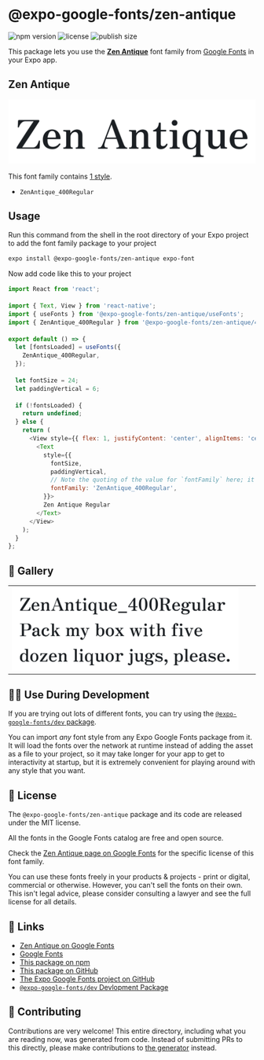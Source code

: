 # @expo-google-fonts/zen-antique

![npm version](https://flat.badgen.net/npm/v/@expo-google-fonts/zen-antique)
![license](https://flat.badgen.net/github/license/expo/google-fonts)
![publish size](https://flat.badgen.net/packagephobia/install/@expo-google-fonts/zen-antique)

This package lets you use the [**Zen Antique**](https://fonts.google.com/specimen/Zen+Antique) font family from [Google Fonts](https://fonts.google.com/) in your Expo app.

## Zen Antique

![Zen Antique](./font-family.png)

This font family contains [1 style](#-gallery).

- `ZenAntique_400Regular`

## Usage

Run this command from the shell in the root directory of your Expo project to add the font family package to your project
```sh
expo install @expo-google-fonts/zen-antique expo-font
```

Now add code like this to your project
```js
import React from 'react';

import { Text, View } from 'react-native';
import { useFonts } from '@expo-google-fonts/zen-antique/useFonts';
import { ZenAntique_400Regular } from '@expo-google-fonts/zen-antique/400Regular';

export default () => {
  let [fontsLoaded] = useFonts({
    ZenAntique_400Regular,
  });

  let fontSize = 24;
  let paddingVertical = 6;

  if (!fontsLoaded) {
    return undefined;
  } else {
    return (
      <View style={{ flex: 1, justifyContent: 'center', alignItems: 'center' }}>
        <Text
          style={{
            fontSize,
            paddingVertical,
            // Note the quoting of the value for `fontFamily` here; it expects a string!
            fontFamily: 'ZenAntique_400Regular',
          }}>
          Zen Antique Regular
        </Text>
      </View>
    );
  }
};

```

## 🔡 Gallery


||||
|-|-|-|
|![ZenAntique_400Regular](.//400Regular/ZenAntique_400Regular.ttf.png)||||


## 👩‍💻 Use During Development

If you are trying out lots of different fonts, you can try using the [`@expo-google-fonts/dev` package](https://github.com/expo/google-fonts/tree/master/font-packages/dev#readme).

You can import *any* font style from any Expo Google Fonts package from it. It will load the fonts
over the network at runtime instead of adding the asset as a file to your project, so it may take longer
for your app to get to interactivity at startup, but it is extremely convenient
for playing around with any style that you want.

## 📖 License

The `@expo-google-fonts/zen-antique` package and its code are released under the MIT license.

All the fonts in the Google Fonts catalog are free and open source.

Check the [Zen Antique page on Google Fonts](https://fonts.google.com/specimen/Zen+Antique) for the specific license of this font family.

You can use these fonts freely in your products & projects - print or digital, commercial or otherwise. However, you can't sell the fonts on their own. This isn't legal advice, please consider consulting a lawyer and see the full license for all details.

## 🔗 Links

- [Zen Antique on Google Fonts](https://fonts.google.com/specimen/Zen+Antique)
- [Google Fonts](https://fonts.google.com/)
- [This package on npm](https://www.npmjs.com/package/@expo-google-fonts/zen-antique)
- [This package on GitHub](https://github.com/expo/google-fonts/tree/master/font-packages/zen-antique)
- [The Expo Google Fonts project on GitHub](https://github.com/expo/google-fonts)
- [`@expo-google-fonts/dev` Devlopment Package](https://github.com/expo/google-fonts/tree/master/font-packages/dev)

## 🤝 Contributing

Contributions are very welcome! This entire directory, including what you are reading now, was generated from code. Instead of submitting PRs to this directly, please make contributions to [the generator](https://github.com/expo/google-fonts/tree/master/packages/generator) instead.
